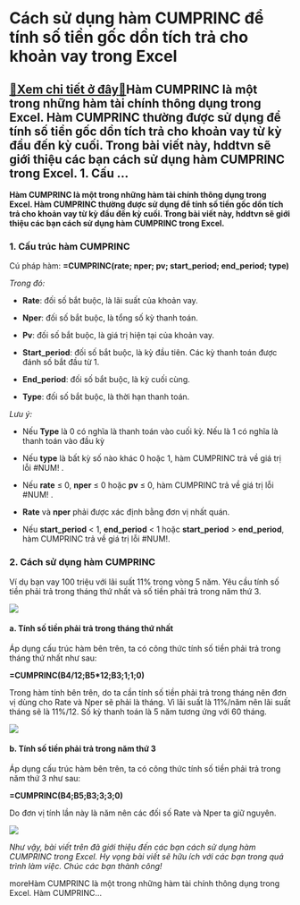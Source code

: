 Cách sử dụng hàm CUMPRINC để tính số tiền gốc dồn tích trả cho khoản vay trong Excel
====================================================================================

[:gift:Xem chi tiết ở đây:gift:](https://hddtvn.com/cach-su-dung-ham-cumprinc-de-tinh-so-tien-goc-don-tich-tra-cho-khoan-vay-trong-excel/)Hàm CUMPRINC là một trong những hàm tài chính thông dụng trong Excel. Hàm CUMPRINC thường được sử dụng để tính số tiền gốc dồn tích trả cho khoản vay từ kỳ đầu đến kỳ cuối. Trong bài viết này, hddtvn sẽ giới thiệu các bạn cách sử dụng hàm CUMPRINC trong Excel. 1. Cấu …
-----------------------------------------------------------------------------------------------------------------------------------------------------------------------------------------------------------------------------------------------------------------------------

**Hàm CUMPRINC là một trong những hàm tài chính thông dụng trong Excel. Hàm CUMPRINC thường được sử dụng để tính số tiền gốc dồn tích trả cho khoản vay từ kỳ đầu đến kỳ cuối. Trong bài viết này, hddtvn sẽ giới thiệu các bạn cách sử dụng hàm CUMPRINC trong Excel.**


### 1. Cấu trúc hàm CUMPRINC


Cú pháp hàm: **=CUMPRINC(rate; nper; pv; start\_period; end\_period; type)**


*Trong đó:*




* **Rate**: đối số bắt buộc, là lãi suất của khoản vay.

* **Nper**: đối số bắt buộc, là tổng số kỳ thanh toán.

* **Pv**: đối số bắt buộc, là giá trị hiện tại của khoản vay.

* **Start\_period**: đối số bắt buộc, là kỳ đầu tiên. Các kỳ thanh toán được đánh số bắt đầu từ 1.

* **End\_period**: đối số bắt buộc, là kỳ cuối cùng.

* **Type**: đối số bắt buộc, là thời hạn thanh toán.



*Lưu ý:*




* Nếu **Type** là 0 có nghĩa là thanh toán vào cuối kỳ. Nếu là 1 có nghĩa là thanh toán vào đầu kỳ

* Nếu **type** là bất kỳ số nào khác 0 hoặc 1, hàm CUMPRINC trả về giá trị lỗi #NUM! .

* Nếu **rate** ≤ 0, **nper** ≤ 0 hoặc **pv** ≤ 0, hàm CUMPRINC trả về giá trị lỗi #NUM! .

* **Rate** và **nper** phải được xác định bằng đơn vị nhất quán.

* Nếu **start\_period** < 1, **end\_period** < 1 hoặc **start\_period** > **end\_period**, hàm CUMPRINC trả về giá trị lỗi #NUM!.



### 2. Cách sử dụng hàm CUMPRINC


Ví dụ bạn vay 100 triệu với lãi suất 11% trong vòng 5 năm. Yêu cầu tính số tiền phải trả trong tháng thứ nhất và số tiền phải trả trong năm thứ 3.


![](https://hddtvn.com/wp-content/uploads/2021/01/SiBJHin.png)


#### a. Tính số tiền phải trả trong tháng thứ nhất


Áp dụng cấu trúc hàm bên trên, ta có công thức tính số tiền phải trả trong tháng thứ nhất như sau:


**=CUMPRINC(B4/12;B5*12;B3;1;1;0)**


Trong hàm tính bên trên, do ta cần tính số tiền phải trả trong tháng nên đơn vị dùng cho Rate và Nper sẽ phải là tháng. Vì lãi suất là 11%/năm nên lãi suất tháng sẽ là 11%/12. Số kỳ thanh toán là 5 năm tương ứng với 60 tháng.


![](https://hddtvn.com/wp-content/uploads/2021/01/FVZPyQp.png)


#### b. Tính số tiền phải trả trong năm thứ 3


Áp dụng cấu trúc hàm bên trên, ta có công thức tính số tiền phải trả trong năm thứ 3 như sau:


**=CUMPRINC(B4;B5;B3;3;3;0)**


Do đơn vị tính lần này là năm nên các đối số Rate và Nper ta giữ nguyên.


![](https://hddtvn.com/wp-content/uploads/2021/01/jG2NZlu.png)


*Như vậy, bài viết trên đã giới thiệu đến các bạn cách sử dụng hàm CUMPRINC trong Excel. Hy vọng bài viết sẽ hữu ích với các bạn trong quá trình làm việc. Chúc các bạn thành công!*


moreHàm CUMPRINC là một trong những hàm tài chính thông dụng trong Excel. Hàm CUMPRINC…

